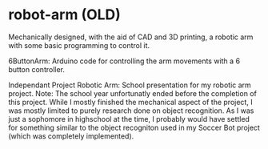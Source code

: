 # robot-arm (OLD)
Mechanically designed, with the aid of CAD and 3D printing, a robotic arm with some basic programming to control it.

6ButtonArm: Arduino code for controlling the arm movements with a 6 button controller.

Independant Project Robotic Arm: School presentation for my robotic arm project.
Note: The school year unfortunatly ended before the completion of this project. While I mostly finished the mechanical aspect of the project, I was mostly limited to purely research done on object recognition. As I was just a sophomore in highschool at the time, I probably would have settled for something similar to the object recogniton used in my Soccer Bot project (which was completely implemented).
